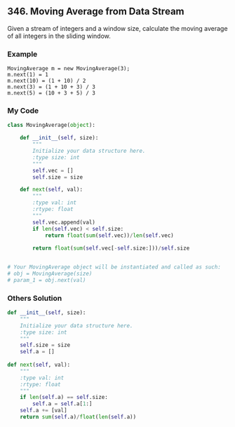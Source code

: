 ## 346. Moving Average from Data Stream

Given a stream of integers and a window size, calculate the moving average of all integers in the sliding window.

### Example
```
MovingAverage m = new MovingAverage(3);
m.next(1) = 1
m.next(10) = (1 + 10) / 2
m.next(3) = (1 + 10 + 3) / 3
m.next(5) = (10 + 3 + 5) / 3
```

### My Code
```python
class MovingAverage(object):

    def __init__(self, size):
        """
        Initialize your data structure here.
        :type size: int
        """
        self.vec = []
        self.size = size

    def next(self, val):
        """
        :type val: int
        :rtype: float
        """
        self.vec.append(val)
        if len(self.vec) < self.size:
            return float(sum(self.vec))/len(self.vec)
        
        return float(sum(self.vec[-self.size:]))/self.size


# Your MovingAverage object will be instantiated and called as such:
# obj = MovingAverage(size)
# param_1 = obj.next(val)
```


### Others Solution
```python
def __init__(self, size):
    """
    Initialize your data structure here.
    :type size: int
    """
    self.size = size
    self.a = []
    
def next(self, val):
    """
    :type val: int
    :rtype: float
    """
    if len(self.a) == self.size:
        self.a = self.a[1:]
    self.a += [val]
    return sum(self.a)/float(len(self.a))
```

